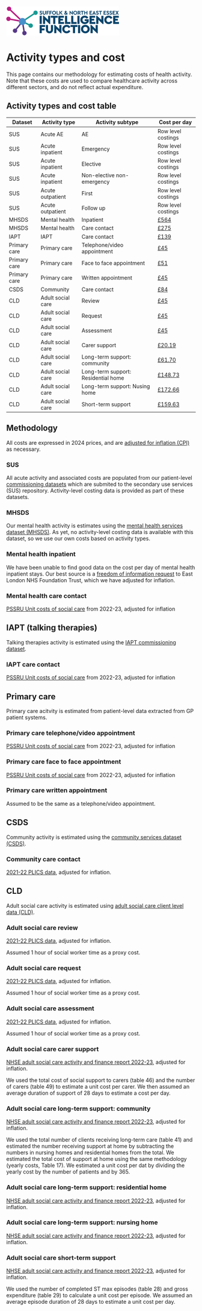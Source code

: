 ![logo](assets/SNEE_IF_logo.png)

# Activity types and cost

This page contains our methodology for estimating costs of health activity. Note that these costs are used to compare healthcare activity across different sectors, and do not reflect actual expenditure.

## Activity types and cost table

|Dataset|Activity type|Activity subtype|Cost per day|
|-------|------------|----------------|----|
|SUS|Acute AE|AE|Row level costings|
|SUS|Acute inpatient|Emergency|Row level costings|
|SUS|Acute inpatient|Elective|Row level costings|
|SUS|Acute inpatient|Non-elective non-emergency|Row level costings|
|SUS|Acute outpatient|First|Row level costings|
|SUS|Acute outpatient|Follow up|Row level costings|
|MHSDS|Mental health|Inpatient|[£564]((#mental-health-inpatient))|
|MHSDS|Mental health|Care contact|[£275](#mental-health-care-contact)|
|IAPT|IAPT|Care contact|[£139](#iapt-care-contact)|
|Primary care|Primary care|Telephone/video appointment|[£45](#primary-care-telephonevideo-appointment)|
|Primary care|Primary care|Face to face appointment|[£51](#primary-care-face-to-face-appointment)|
|Primary care|Primary care|Written appointment|[£45](#primary-care-written-appointment)|
|CSDS|Community|Care contact|[£84](#community-care-contact)|
|CLD|Adult social care|Review|[£45](#adult-social-care-review)|
|CLD|Adult social care|Request|[£45](#adult-social-care-request)|
|CLD|Adult social care|Assessment|[£45](#adult-social-care-assessment)| 
|CLD|Adult social care|Carer support|[£20.19](#adult-social-care-carer-support)|
|CLD|Adult social care|Long-term support: community|[£61.70](#adult-social-care-long-term-support-community)|
|CLD|Adult social care|Long-term support: Residential home|[£148.73](#adult-social-care-long-term-support-residential-home)|
|CLD|Adult social care|Long-term support: Nusing home|[£172.66](#adult-social-care-long-term-support-nursing-home)|
|CLD|Adult social care|Short-term support|[£159.63](#adult-social-care-short-term-support)|

## Methodology

All costs are expressed in 2024 prices, and are [adjusted for inflation (CPI)](https://www.ons.gov.uk/economy/inflationandpriceindices/bulletins/consumerpriceinflation/may2024) as necessary.

### SUS

All acute activity and associated costs are populated from our patient-level [commissioning datasets](https://digital.nhs.uk/data-and-information/data-collections-and-data-sets/data-sets/commissioning-data-sets) which are submited to the secondary use services (SUS) repository. Activity-level costing data is provided as part of these datasets.

### MHSDS

Our mental health activity is estimates using the [mental health services dataset (MHSDS)](https://digital.nhs.uk/data-and-information/data-collections-and-data-sets/data-sets/mental-health-services-data-set). As yet, no activity-level costing data is available with this dataset, so we use our own costs based on activity types.

### Mental health inpatient

We have been unable to find good data on the cost per day of mental health inpatient stays. Our best source is a [freedom of information request](https://www.elft.nhs.uk/sites/default/files/2022-01/anon_response_-_foi_da3620.pdf) to East London NHS Foundation Trust, which we have adjusted for inflation.


### Mental health care contact

[PSSRU Unit costs of social care](https://www.pssru.ac.uk/project-pages/unit-costs/) from 2022-23, adjusted for inflation

## IAPT (talking therapies)

Talking therapies activity is estimated using the [IAPT commissioning dataset](https://digital.nhs.uk/data-and-information/data-collections-and-data-sets/data-sets/improving-access-to-psychological-therapies-data-set).

### IAPT care contact

[PSSRU Unit costs of social care](https://www.pssru.ac.uk/project-pages/unit-costs/) from 2022-23, adjusted for inflation

## Primary care

Primary care acitvity is estimated from patient-level data extracted from GP patient systems.

### Primary care telephone/video appointment

[PSSRU Unit costs of social care](https://www.pssru.ac.uk/project-pages/unit-costs/) from 2022-23, adjusted for inflation

### Primary care face to face appointment

[PSSRU Unit costs of social care](https://www.pssru.ac.uk/project-pages/unit-costs/) from 2022-23, adjusted for inflation

### Primary care written appointment

Assumed to be the same as a telephone/video appointment.

## CSDS 

Community activity is estimated using the [community services dataset (CSDS)](https://digital.nhs.uk/data-and-information/data-collections-and-data-sets/data-sets/community-services-data-set).

### Community care contact

[2021-22 PLICS data](https://digital.nhs.uk/data-and-information/publications/statistical/patient-level-activity-and-costing/2021-22), adjusted for inflation.

## CLD

Adult social care activity is estimated using [adult social care client level data (CLD)](https://digital.nhs.uk/data-and-information/data-collections-and-data-sets/data-sets/adult-social-care-client-level-data).

### Adult social care review

[2021-22 PLICS data](https://digital.nhs.uk/data-and-information/publications/statistical/patient-level-activity-and-costing/2021-22), adjusted for inflation.

Assumed 1 hour of social worker time as a proxy cost.

### Adult social care request

[2021-22 PLICS data](https://digital.nhs.uk/data-and-information/publications/statistical/patient-level-activity-and-costing/2021-22), adjusted for inflation.

Assumed 1 hour of social worker time as a proxy cost.

### Adult social care assessment

[2021-22 PLICS data](https://digital.nhs.uk/data-and-information/publications/statistical/patient-level-activity-and-costing/2021-22), adjusted for inflation.

Assumed 1 hour of social worker time as a proxy cost.

### Adult social care carer support

[NHSE adult social care activity and finance report 2022-23](https://digital.nhs.uk/data-and-information/publications/statistical/adult-social-care-activity-and-finance-report/2022-23), adjusted for inflation.

We used the total cost of social support to carers (table 46) and the number of carers (table 49) to estimate a unit cost per carer. We then assumed an average duration of support of 28 days to estimate a cost per day.

### Adult social care long-term support: community

[NHSE adult social care activity and finance report 2022-23](https://digital.nhs.uk/data-and-information/publications/statistical/adult-social-care-activity-and-finance-report/2022-23), adjusted for inflation.

We used the total number of clients receiving long-term care (table 41) and estimated the number receiving support at home by subtracting the numbers in nursing homes and residential homes from the total. We estimated the total cost of support at home using the same methodology (yearly costs, Table 17). We estimated  a unit cost per dat by dividing the yearly cost by the number of patients and by 365.

### Adult social care long-term support: residential home

[NHSE adult social care activity and finance report 2022-23](https://digital.nhs.uk/data-and-information/publications/statistical/adult-social-care-activity-and-finance-report/2022-23), adjusted for inflation.

### Adult social care long-term support: nursing home

[NHSE adult social care activity and finance report 2022-23](https://digital.nhs.uk/data-and-information/publications/statistical/adult-social-care-activity-and-finance-report/2022-23), adjusted for inflation.

### Adult social care short-term support

[NHSE adult social care activity and finance report 2022-23](https://digital.nhs.uk/data-and-information/publications/statistical/adult-social-care-activity-and-finance-report/2022-23), adjusted for inflation.

We used the number of completed ST max episodes (table 28) and gross expenditure (table 29) to calculate a unit cost per episode. We assumed an average episode duration of 28 days to estimate a unit cost per day.